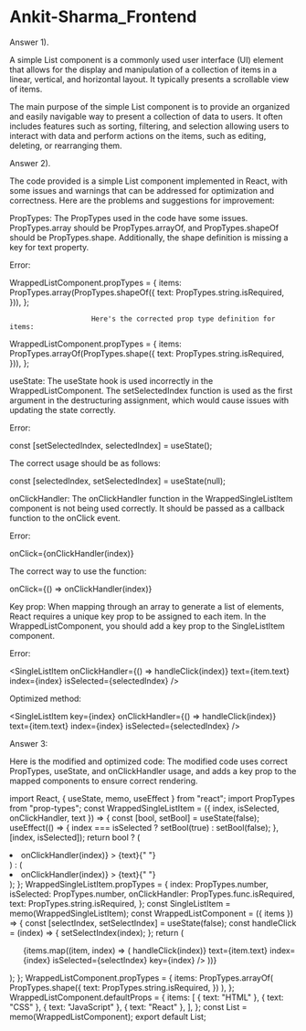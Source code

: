 # Ankit-Sharma_Frontend

Answer 1).

A simple List component is a commonly used user interface (UI) element that allows for the display and manipulation of a collection of items in a linear, vertical, and horizontal layout. It typically presents a scrollable view of items.

The main purpose of the simple List component is to provide an organized and easily navigable way to present a collection of data to users. 
It often includes features such as sorting, filtering, and selection allowing users to interact with data and perform actions on the items, such as editing, deleting, or rearranging them.

Answer 2).

The code provided is a simple List component implemented in React, with some issues and warnings that can be addressed for optimization and correctness. Here are the problems and suggestions for improvement:

PropTypes: The PropTypes used in the code have some issues. PropTypes.array should be PropTypes.arrayOf, and PropTypes.shapeOf should be PropTypes.shape. Additionally, the shape definition is missing a key for text property.

Error:

WrappedListComponent.propTypes = {
 items: PropTypes.array(PropTypes.shapeOf({
   text: PropTypes.string.isRequired,
 })),
};

                        Here's the corrected prop type definition for items:

WrappedListComponent.propTypes = {
   items: PropTypes.arrayOf(PropTypes.shape({
     text: PropTypes.string.isRequired,
   })),
 };
 

useState: The useState hook is used incorrectly in the WrappedListComponent. The setSelectedIndex function is used as the first argument in the destructuring assignment, which would cause issues with updating the state correctly.

Error:

 const [setSelectedIndex, selectedIndex] = useState();

The correct usage should be as follows:

const [selectedIndex, setSelectedIndex] = useState(null);



onClickHandler: The onClickHandler function in the WrappedSingleListItem component is not being used correctly. It should be passed as a callback function to the onClick event.

Error:

onClick={onClickHandler(index)}

The correct way to use the function:

onClick={() => onClickHandler(index)}



Key prop: When mapping through an array to generate a list of elements, React requires a unique key prop to be assigned to each item. In the WrappedListComponent, you should add a key prop to the SingleListItem component.

Error:


<SingleListItem
         onClickHandler={() => handleClick(index)}
         text={item.text}
         index={index}
         isSelected={selectedIndex}
       />

Optimized method:

<SingleListItem
 key={index}
 onClickHandler={() => handleClick(index)}
 text={item.text}
 index={index}
 isSelected={selectedIndex}
/>


Answer 3:

Here is the modified and optimized code:
The modified code uses correct PropTypes, useState, and onClickHandler usage, and adds a key prop to the mapped components to ensure correct rendering.

import React, { useState, memo, useEffect } from "react";
import PropTypes from "prop-types";
const WrappedSingleListItem = ({ index, isSelected, onClickHandler, text }) => {
 const [bool, setBool] = useState(false);
 useEffect(() => {
   index === isSelected ? setBool(true) : setBool(false);
 }, [index, isSelected]);
 return bool ? (
   <li
     style={{ backgroundColor: "green" }}
     onClick={() => onClickHandler(index)}
   >
     {text}{" "}
   </li>
 ) : (
   <li
     style={{ backgroundColor: "red" }}
     onClick={() => onClickHandler(index)}
   >
     {text}{" "}
   </li>
 );
};
WrappedSingleListItem.propTypes = {
 index: PropTypes.number,
 isSelected: PropTypes.number,
 onClickHandler: PropTypes.func.isRequired,
 text: PropTypes.string.isRequired,
};
const SingleListItem = memo(WrappedSingleListItem);
const WrappedListComponent = ({ items }) => {
 const [selectIndex, setSelectIndex] = useState(false);
 const handleClick = (index) => {
   setSelectIndex(index);
 };
 return (
   <ul style={{ textAlign: "left", cursor: "pointer" }}>
     {items.map((item, index) => (
       <SingleListItem
         onClickHandler={(index) => handleClick(index)}
         text={item.text}
         index={index}
         isSelected={selectIndex}
         key={index}
       />
     ))}
   </ul>
 );
};
WrappedListComponent.propTypes = {
 items: PropTypes.arrayOf(
   PropTypes.shape({
     text: PropTypes.string.isRequired,
   })
 ),
};
WrappedListComponent.defaultProps = {
 items: [
   { text: "HTML" },
   { text: "CSS" },
   { text: "JavaScript" },
   { text: "React" },
 ],
};
const List = memo(WrappedListComponent);
export default List;

